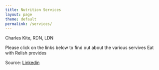 ```yaml
---
title: Nutrition Services
layout: page
theme: default
permalink: /services/
---
```

Charles Kite, RDN, LDN

Please click on the links below to find out about the various servives Eat with Relish provides

Source: [Linkedin](https://www.linkedin.com/in/charleslkite/)

